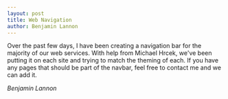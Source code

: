 ```yaml
---
layout: post
title: Web Navigation
author: Benjamin Lannon
---
```


Over the past few days, I have been creating a navigation bar for the majority
of our web services. With help from Michael Hrcek, we've been putting it on each
site and trying to match the theming of each. If you have any pages that should
be part of the navbar, feel free to contact me and we can add it.

_Benjamin Lannon_

